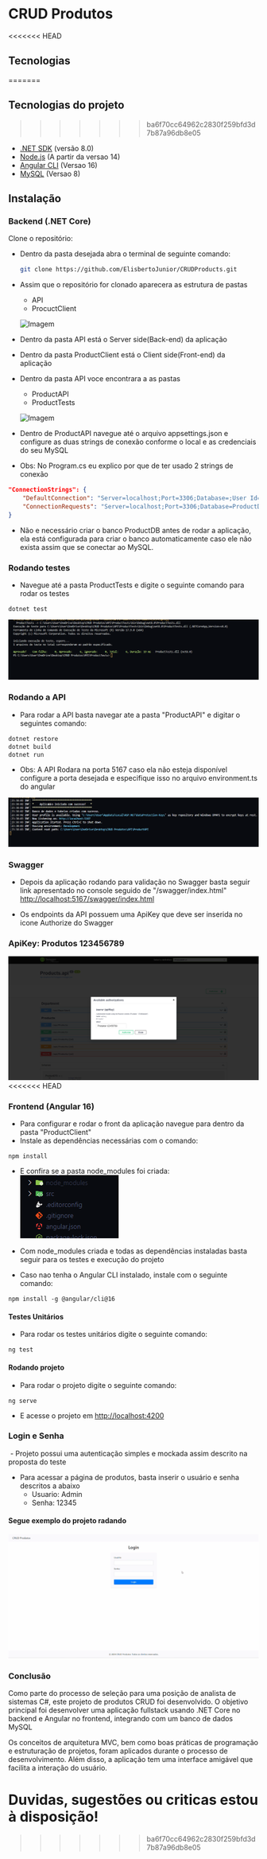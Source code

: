 # CRUD Produtos

<<<<<<< HEAD
## Tecnologias
=======
## Tecnologias do projeto
>>>>>>> ba6f70cc64962c2830f259bfd3d7b87a96db8e05

- [.NET SDK](https://dotnet.microsoft.com/download) (versão 8.0)
- [Node.js](https://nodejs.org/) (A partir da versao 14)
- [Angular CLI](https://angular.io/cli) (Versao 16)
- [MySQL](https://www.mysql.com/downloads/) (Versao 8)

## Instalação

### Backend (.NET Core)

Clone o repositório:

- Dentro da pasta desejada abra o terminal de seguinte comando: 

   ```bash
   git clone https://github.com/ElisbertoJunior/CRUDProducts.git

- Assim que o repositório for clonado aparecera as estrutura de pastas
    * API
    * ProcuctClient

    ![Imagem](ProductClient/images/extruturaPastas.png)


- Dentro da pasta API está o Server side(Back-end) da aplicação
- Dentro da pasta ProductClient está o Client side(Front-end) da aplicação 
- Dentro da pasta API voce encontrara a as pastas
   * ProductAPI
   * ProductTests
     
   ![Imagem](ProductClient/images/pastaapi.png)

- Dentro de ProductAPI navegue até o arquivo appsettings.json e configure as duas strings 
de conexão conforme o local e as credenciais do seu MySQL
- Obs: No Program.cs eu explico por que de ter usado 2 strings de conexão

```json
"ConnectionStrings": {
    "DefaultConnection": "Server=localhost;Port=3306;Database=;User Id=seu_usuario;Password=sua_senha;Pooling=true;",
    "ConnectionRequests": "Server=localhost;Port=3306;Database=ProductDB;User Id=seu_usuario;Password=sua_senha;Pooling=true;"
}

``` 


* Não e necessário criar o banco ProductDB antes de rodar a aplicação, ela está configurada para criar o banco automaticamente
caso ele não exista assim que se conectar ao MySQL.

### Rodando testes

- Navegue até a pasta ProductTests e digite o seguinte comando para rodar os testes


```code
dotnet test
```
![Imagem](ProductClient/images/apitest.png)

### Rodando a API

- Para rodar a API basta navegar ate a pasta "ProductAPI" e digitar o seguintes comando:
```code
dotnet restore
dotnet build
dotnet run
```
- Obs: A API Rodara na porta 5167 caso ela não esteja disponível configure a porta desejada
e especifique isso no arquivo environment.ts do angular


![API rodando](ProductClient/images/apirodando.png)



### Swagger

- Depois da aplicação rodando para validação no Swagger basta seguir link apresentado no 
console seguido de "/swagger/index.html"
[http://localhost:5167/swagger/index.html](http://localhost:5167/swagger/index.html)

- Os endpoints da API possuem uma ApiKey que deve ser inserida no icone Authorize do Swagger
### ApiKey: Produtos 123456789
![API KEY](ProductClient/images/apikey.png)
<<<<<<< HEAD

### Frontend (Angular 16)

- Para configurar e rodar o front da aplicação navegue para dentro da pasta "ProductClient"
- Instale as dependências necessárias com o comando:
```code
npm install
```
- E confira se a pasta node_modules foi criada:
![Imagem](ProductClient/images/nodemodules.png)

- Com node_modules criada e todas as dependências instaladas basta seguir para os testes e execução 
do projeto

- Caso nao tenha o Angular CLI instalado, instale com o seguinte comando:
```code
npm install -g @angular/cli@16
```

#### Testes Unitários
- Para rodar os testes unitários digite o seguinte comando:
```code
ng test
```

#### Rodando projeto
- Para rodar o projeto digite o seguinte comando:
```code
ng serve
```

- E acesse o projeto em [http://localhost:4200](http://localhost:4200)

### Login e Senha
 - Projeto possui uma autenticação simples e mockada assim descrito na proposta do teste
 - Para acessar a página de produtos, basta inserir o usuário e senha descritos a abaixo
    * Usuario: Admin
    * Senha: 12345

#### Segue exemplo do projeto radando
![Gif](ProductClient/images/crudprodutos.gif)

### Conclusão
Como parte do processo de seleção para uma posição de analista de sistemas C#, este projeto de produtos CRUD foi desenvolvido. O objetivo principal foi desenvolver uma aplicação fullstack usando .NET Core no backend e Angular no frontend, integrando com um banco de dados MySQL

Os conceitos de arquitetura MVC, bem como boas práticas de programação e estruturação de projetos, foram aplicados durante o processo de desenvolvimento. Além disso, a aplicação tem uma interface amigável que facilita a interação do usuário.

Duvidas, sugestões ou criticas estou à disposição!
=======
>>>>>>> ba6f70cc64962c2830f259bfd3d7b87a96db8e05
